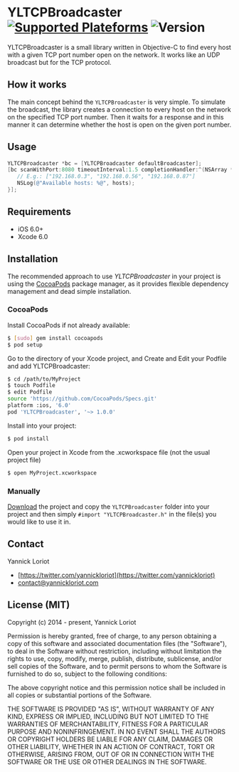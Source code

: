# YLTCPBroadcaster [![Supported Plateforms](https://cocoapod-badges.herokuapp.com/p/YLTCPBroadcaster/badge.svg)](http://cocoadocs.org/docsets/YLTCPBroadcaster/) ![Version](https://cocoapod-badges.herokuapp.com/v/YLTCPBroadcaster/badge.svg)

YLTCPBroadcaster is a small library written in Objective-C to find every host with a given TCP port number open on the network. It works like an UDP broadcast but for the TCP protocol.

## How it works

The main concept behind the `YLTCPBroadcaster` is very simple. To simulate the broadcast, the library creates a  connection to every host on the network on the specified TCP port number. Then it waits for a response and in this manner it can determine whether the host is open on the given port number.

## Usage

```objective-c
YLTCPBroadcaster *bc = [YLTCPBroadcaster defaultBroadcaster];
[bc scanWithPort:8080 timeoutInterval:1.5 completionHandler:^(NSArray *hosts) {
   // E.g.: ["192.168.0.3", "192.168.0.56", "192.168.0.87"]
   NSLog(@"Available hosts: %@", hosts);
}];
```

## Requirements

- iOS 6.0+
- Xcode 6.0

## Installation

The recommended approach to use _YLTCPBroadcaster_ in your project is using the [CocoaPods](http://cocoapods.org/) package manager, as it provides flexible dependency management and dead simple installation.

### CocoaPods

Install CocoaPods if not already available:

``` bash
$ [sudo] gem install cocoapods
$ pod setup
```
Go to the directory of your Xcode project, and Create and Edit your Podfile and add YLTCPBroadcaster:

``` bash
$ cd /path/to/MyProject
$ touch Podfile
$ edit Podfile
source 'https://github.com/CocoaPods/Specs.git'
platform :ios, '6.0'
pod 'YLTCPBroadcaster', '~> 1.0.0'
```

Install into your project:

``` bash
$ pod install
```

Open your project in Xcode from the .xcworkspace file (not the usual project file)

``` bash
$ open MyProject.xcworkspace
```

### Manually

[Download](https://github.com/YannickL/YLTCPBroadcaster/archive/master.zip) the project and copy the `YLTCPBroadcaster` folder into your project and then simply `#import "YLTCPBroadcaster.h"` in the file(s) you would like to use it in.

## Contact

Yannick Loriot
 - [https://twitter.com/yannickloriot](https://twitter.com/yannickloriot)
 - [contact@yannickloriot.com](mailto:contact@yannickloriot.com)


## License (MIT)

Copyright (c) 2014 - present, Yannick Loriot

Permission is hereby granted, free of charge, to any person obtaining a copy
of this software and associated documentation files (the "Software"), to deal
in the Software without restriction, including without limitation the rights
to use, copy, modify, merge, publish, distribute, sublicense, and/or sell
copies of the Software, and to permit persons to whom the Software is
furnished to do so, subject to the following conditions:

The above copyright notice and this permission notice shall be included in
all copies or substantial portions of the Software.

THE SOFTWARE IS PROVIDED "AS IS", WITHOUT WARRANTY OF ANY KIND, EXPRESS OR
IMPLIED, INCLUDING BUT NOT LIMITED TO THE WARRANTIES OF MERCHANTABILITY,
FITNESS FOR A PARTICULAR PURPOSE AND NONINFRINGEMENT. IN NO EVENT SHALL THE
AUTHORS OR COPYRIGHT HOLDERS BE LIABLE FOR ANY CLAIM, DAMAGES OR OTHER
LIABILITY, WHETHER IN AN ACTION OF CONTRACT, TORT OR OTHERWISE, ARISING FROM,
OUT OF OR IN CONNECTION WITH THE SOFTWARE OR THE USE OR OTHER DEALINGS IN
THE SOFTWARE.
